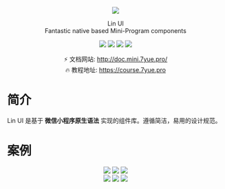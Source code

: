 
<p align="center">
  <!-- <a href="http://doc.mini.7yue.pro/"> -->
    <img
      class="QR-img" src="https://img-gzb.oss-cn-shanghai.aliyuncs.com/lala/2bdab36cc138813e87fe60000f474b67.jpg">
  <!-- </a> -->
</p>

<div align="center"> <span class="logo" > Lin UI </span> </div>

<div class="row" />

<div align="center">
  <span class="desc" >Fantastic native based Mini-Program components</span> 
</div>

<div align="center">

![](https://img.shields.io/badge/build-passing-00d508.svg)
![](https://img.shields.io/npm/v/lin-ui.svg)
![](https://img.shields.io/npm/dt/lin-ui.svg)
![](https://img.shields.io/badge/license-MIT-3963bc.svg)

</div>

<div align="center">

⚡️ 文档网站: http://doc.mini.7yue.pro/
<br/>
🔥 教程地址: https://course.7yue.pro

</div>

# 简介

Lin UI 是基于 **微信小程序原生语法** 实现的组件库。遵循简洁，易用的设计规范。

# 案例

<center class="">
    <img widht="200px" src="https://cdn.learnku.com/uploads/images/202001/08/24082/iRzcX0uQjq.PNG!large">
    <img widht="200px" src="https://cdn.learnku.com/uploads/images/202001/08/24082/TnbXHnif62.PNG!large">
    <img widht="200px" src="https://cdn.learnku.com/uploads/images/202001/08/24082/hWEoyU7nJ8.PNG!large">
</center>
<center class="">
    <img widht="200px" src="https://cdn.learnku.com/uploads/images/202001/08/24082/hOkBPlKrdl.PNG!large">
    <img widht="200px" src="https://cdn.learnku.com/uploads/images/202001/08/24082/I3Vdh2SuGK.PNG!large">
    <img widht="200px" src="https://cdn.learnku.com/uploads/images/202001/08/24082/bYK8AseiFB.PNG!large">
</center>

